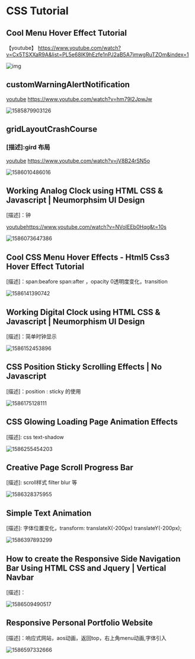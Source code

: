 # CSS Tutorial

## Cool Menu Hover Effect Tutorial

【youtube】 https://www.youtube.com/watch?v=Cx5TSXXaR9A&list=PL5e68lK9hEzfe1nPJ2aB5A7jmwgRuTZOm&index=1

![img](./assets/img/coolMenuHoverEffect.png)


## customWarningAlertNotification
[youtube] https://www.youtube.com/watch?v=hm79I2JpwJw

![1585879903126](./assets/img/1585879903126.png)


## gridLayoutCrashCourse
### [描述]:gird 布局
[youtube] https://www.youtube.com/watch?v=jV8B24rSN5o

[参考资料]:https://www.ruanyifeng.com/blog/2019/03/grid-layout-tutorial.html
![1586010486016](./assets/img/1586010486016.png)



## Working Analog Clock using HTML CSS & Javascript | Neumorphsim UI Design

[描述]：钟

[youtube]https://www.youtube.com/watch?v=NVoIEEb0Hqg&t=10s

![1586073647386](./assets/img/1586073647386.png)

## Cool CSS Menu Hover Effects - Html5 Css3 Hover Effect Tutorial

[描述]：span:beafore span:after ，opacity 0透明度变化，transition 

[youtube]:https://www.youtube.com/watch?v=lJX-MlO_1GE

![1586141390742](./assets/img/1586141390742.png)

## Working Digital Clock using HTML CSS & Javascript | Neumorphism UI Design
[描述]：简单时钟显示

[youtube]:https://www.youtube.com/watch?v=CP2V4tN8kYI&t=3s

![1586152453896](./assets/img/1586152453896.png)



## CSS Position Sticky Scrolling Effects | No Javascript

[描述]：position : sticky 的使用

[youtube]:https://www.youtube.com/watch?v=7ThSiVinrmU

![1586175128111](./assets/img/1586175128111.png)



## CSS Glowing Loading Page Animation Effects 

[描述]: css text-shadow 

[youtube]:https://www.youtube.com/watch?v=EkNfXFYPBR4&t=132s

![1586255454203](./assets/img/1586255454203.png)



## Creative Page Scroll Progress Bar 

[描述]: scroll样式 filter blur 等

[youtube]:https://www.youtube.com/watch?v=qYFkQa0Bbq0

![1586328375955](assets/img/1586328375955.png)



## Simple Text Animation

[描述]: 字体位置变化，transform: translateX(-200px) translateY(-200px);

[youtube]:https://www.youtube.com/watch?v=Xv2dE5oWMNY&t=60s

![1586397893299](./assets/img/1586397893299.png)





## How to create the Responsive Side Navigation Bar Using HTML CSS and Jquery | Vertical Navbar

[描述]：

[youtube]:https://www.youtube.com/watch?v=Ihwqun_HmXs

![1586509490517](./assets/img/1586509490517.png)



## Responsive Personal Portfolio Website 

[描述]：响应式网站，aos动画，返回top，右上角menu动画,字体引入

[youtube]:https://www.youtube.com/watch?v=T7PnWnTgusc
[github]:https://github.com/adaorachi/rosie_ellis

![1586597332666](./assets/img/1586597332666.png)

